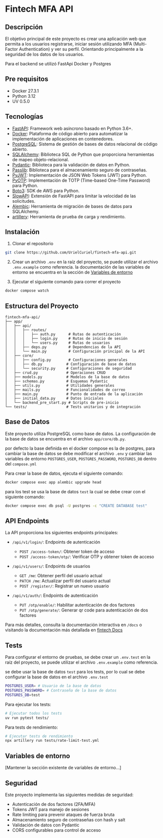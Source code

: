 # Fintech MFA API

## Descripción

El objetivo principal de este proyecto es crear una aplicación web que permita a los usuarios registrarse, iniciar sesión utilizando MFA (Multi-Factor Authentication) y ver su perfil. Orientando principalmente a la seguridad de los datos de los usuarios.

Para el backend se utilizó FastApi Docker y Postgres

## Pre requisitos

- Docker 27.3.1
- Python 3.12
- UV 0.5.0

## Tecnologías

- [FastAPI](https://fastapi.tiangolo.com/): Framework web asíncrono basado en Python 3.6+.
- [Docker](https://www.docker.com/): Plataforma de código abierto para automatizar la implementación de aplicaciones en contenedores.
- [PostgreSQL](https://www.postgresql.org/): Sistema de gestión de bases de datos relacional de código abierto.
- [SQLAlchemy](https://www.sqlalchemy.org/): Biblioteca SQL de Python que proporciona herramientas de mapeo objeto-relacional.
- [Pydantic](https://pydantic-docs.helpmanual.io/): Biblioteca para la validación de datos en Python.
- [Passlib](https://passlib.readthedocs.io/en/stable/): Biblioteca para el almacenamiento seguro de contraseñas.
- [PyJWT](https://pyjwt.readthedocs.io/en/stable/): Implementación de JSON Web Tokens (JWT) para Python.
- [PyOTP](https://pyotp.readthedocs.io/en/latest/): Implementación de TOTP (Time-based One-Time Password) para Python.
- [Boto3](https://boto3.amazonaws.com/v1/documentation/api/latest/index.html): SDK de AWS para Python.
- [SlowAPI](https://slowapi.tiangolo.com/): Extensión de FastAPI para limitar la velocidad de las solicitudes.
- [Alembic](https://alembic.sqlalchemy.org/en/latest/): Herramienta de migración de bases de datos para SQLAlchemy.
- [artillery](https://artillery.io/): Herramienta de prueba de carga y rendimiento.

## Instalación

1. Clonar el repositorio

```bash
git clone https://github.com/UrielCuriel/fintech-mfa-api.git
```

2. Crear un archivo `.env` en la raíz del proyecto, se puede utilizar el archivo `.env.example` como referencia. la documentación de las variables de entorno se encuentra en la sección de [Variables de entorno](#variables-de-entorno)

3. Ejecutar el siguiente comando para correr el proyecto

```bash
docker compose watch
```

## Estructura del Proyecto

```
fintech-mfa-api/
├── app/
│   ├── api/
│   │   ├── routes/
│   │   │   ├── auth.py      # Rutas de autenticación
│   │   │   ├── login.py     # Rutas de inicio de sesión
│   │   │   └── users.py     # Rutas de usuarios
│   │   ├── deps.py          # Dependencias de la API
│   │   └── main.py          # Configuración principal de la API
│   ├── core/
│   │   ├── config.py        # Configuraciones generales
│   │   ├── db.py           # Configuración de base de datos
│   │   └── security.py     # Configuraciones de seguridad
│   ├── crud.py             # Operaciones CRUD
│   ├── models.py           # Modelos de la base de datos
│   ├── schemas.py          # Esquemas Pydantic
│   ├── utils.py            # Utilidades generales
│   ├── mails.py            # Funcionalidades de correo
│   ├── main.py             # Punto de entrada de la aplicación
│   ├── initial_data.py     # Datos iniciales
│   └── backend_pre_start.py # Scripts de pre-inicio
└── tests/                  # Tests unitarios y de integración
```

## Base de Datos

Este proyecto utiliza PostgreSQL como base de datos. La configuración de la base de datos se encuentra en el archivo `app/core/db.py`.

por defecto la base definida en el docker compose es la de postgres, para cambiar la base de datos se debe modificar el archivo `.env` y cambiar las variables de entorno `POSTGRES_USER`, `POSTGRES_PASSWORD`, `POSTGRES_DB` dentro del `compose.yml`

Para crear la base de datos, ejecuta el siguiente comando:

```bash
docker compose exec app alembic upgrade head
```

para los test se usa la base de datos `test` la cual se debe crear con el siguiente comando:

```bash
docker compose exec db psql -U postgres -c "CREATE DATABASE test"
```

## API Endpoints

La API proporciona los siguientes endpoints principales:

- `/api/v1/login/`: Endpoints de autenticación

  - `POST /access-token/`: Obtener token de acceso
  - `POST /access-token/otp/`: Verificar OTP y obtener token de acceso

- `/api/v1/users/`: Endpoints de usuarios

  - `GET /me`: Obtener perfil del usuario actual
  - `PATCH /me`: Actualizar perfil del usuario actual
  - `POST /register/`: Registrar un nuevo usuario

- `/api/v1/auth/`: Endpoints de autenticación
  - `PUT /otp/enable/`: Habilitar autenticación de dos factores
  - `PUT /otp/generate/`: Generar qr code para autenticación de dos factores

Para más detalles, consulta la documentación interactiva en `/docs` o visitando la documentación más detallada en [fintech Docs](https://fintech-docs.urielcuriel.com/)

## Tests

Para configurar el entorno de pruebas, se debe crear un `.env.test` en la raíz del proyecto, se puede utilizar el archivo `.env.example` como referencia.

se debe usar la base de datos `test` para los tests, por lo cual se debe configurar la base de datos en el archivo `.env.test`

```bash
POSTGRES_USER= # Usuario de la base de datos
POSTGRES_PASSWORD= # Contraseña de la base de datos
POSTGRES_DB=test
```

Para ejecutar los tests:

```bash
# Ejecutar todos los tests
uv run pytest tests/
```

Para tests de rendimiento:

```bash
# Ejecutar tests de rendimiento
npx artillery run tests/rate-limit-test.yml
```

## Variables de entorno

[Mantener la sección existente de variables de entorno...]

## Seguridad

Este proyecto implementa las siguientes medidas de seguridad:

- Autenticación de dos factores (2FA/MFA)
- Tokens JWT para manejo de sesiones
- Rate limiting para prevenir ataques de fuerza bruta
- Almacenamiento seguro de contraseñas con hash y salt
- Validación de datos con Pydantic
- CORS configurables para control de acceso
